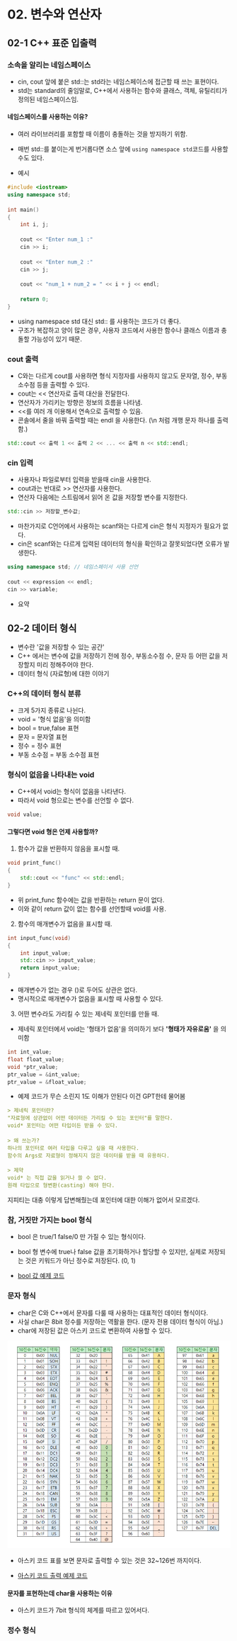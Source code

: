# 02. 변수와 연산자

## 02-1 C++ 표준 입출력

### 소속을 알리는 네임스페이스
- cin, cout 앞에 붙은 std::는 std라는 네임스페이스에 접근할 때 쓰는 표현이다. 
- std는 standard의 줄임말로, C++에서 사용하는 함수와 클래스, 객체, 유틸리티가 정의된 네임스페이스임.

#### 네임스페이스를 사용하는 이유?
- 여러 라이브러리를 포함할 때 이름이 충돌하는 것을 방지하기 위함. 
- 매번 std::를 붙이는게 번거롭다면 소스 앞에 ```using namespace std```코드를 사용할 수도 있다. 

- 예시
```cpp
#include <iostream>
using namespace std;

int main()
{
    int i, j;

    cout << "Enter num_1 :"
    cin >> i;

    cout << "Enter num_2 :"
    cin >> j;

    cout << "num_1 + num_2 = " << i + j << endl;

    return 0;
}
```

- using namespace std 대신 std:: 를 사용하는 코드가 더 좋다. 
- 구조가 복잡하고 양이 많은 경우, 사용자 코드에서 사용한 함수나 클래스 이름과 충돌할 가능성이 있기 때문. 

### cout 출력

- C와는 다르게 cout를 사용하면 형식 지정자를 사용하지 않고도 문자열, 정수, 부동 소수점 등을 출력할 수 있다.
- cout는 << 연산자로 출력 대산을 전달한다.
- 연산자가 가리키는 방향은 정보의 흐름을 나타냄.
- <<를 여러 개 이용해서 연속으로 출력할 수 있음. 
- 콘솔에서 줄을 바꿔 출력할 때는 endl 을 사용한다. (\n 처럼 개행 문자 하나를 출력함.)

```cpp
std::cout << 출력 1 << 출력 2 << ... << 출력 n << std::endl;
```

### cin 입력 
- 사용자나 파일로부터 입력을 받을때 cin을 사용한다. 
- cout과는 반대로 >> 연산자를 사용한다. 
- 연산자 다음에는 스트림에서 읽어 온 값을 저장할 변수를 지정한다. 

```cpp
std::cin >> 저장할_변수값;
```

- 마찬가지로 C언어에서 사용하는 scanf와는 다르게 cin은 형식 지정자가 필요가 없다. 
- cin은 scanf와는 다르게 입력된 데이터의 형식을 확인하고 잘못되었다면 오류가 발생한다. 

```cpp
using namespace std; // 네임스페이서 사용 선언

cout << expression << endl;
cin >> variable; 
```
- 요약

## 02-2 데이터 형식

- 변수란 '값을 저장할 수 있는 공간'
- C++ 에서는 변수에 값을 저장하기 전에 정수, 부동소수점 수, 문자 등 어떤 값을 저장할지 미리 정해주어야 한다.
- 데이터 형식 (자료형)에 대한 이야기 

### C++의 데이터 형식 분류 
- 크게 5가지 종류로 나뉜다. 
- void = '형식 없음'을 의미함
- bool = true,false 표현
- 문자 = 문자열 표현
- 정수 = 정수 표현
- 부동 소수점 = 부동 소수점 표현

### 형식이 없음을 나타내는 void
- C++에서 void는 형식이 없음을 나타낸다. 
- 따라서 void 형으로는 변수를 선언할 수 없다. 
```cpp
void value;
```

#### 그렇다면 void 형은 언제 사용할까?
1. 함수가 값을 반환하지 않음을 표시할 때. 

```cpp
void print_func()
{
    std::cout << "func" << std::endl;
}
```

- 위 print_func 함수에는 값을 반환하는 return 문이 없다. 
- 이와 같이 return 값이 없는 함수를 선언할때 void를 사용.

2. 함수의 매개변수가 없음을 표시할 때. 

```cpp
int input_func(void)
{
    int input_value;
    std::cin >> input_value;
    return input_value;
}
```

- 매개변수가 없는 경우 ()로 두어도 상관은 없다. 
- 명시적으로 매개변수가 없음을 표시할 때 사용할 수 있다. 

3. 어떤 변수라도 가리킬 수 있는 제네릭 포인터를 만들 때.

- 제네릭 포인터에서 void는 '형태가 없음'을 의미하기 보다 **'형태가 자유로움'** 을 의미함

```cpp
int int_value;
float float_value;
void *ptr_value;
ptr_value = &int_value;
ptr_value = &float_value;
```

- 예제 코드가 무슨 소린지 1도 이해가 안된다 이건 GPT한테 물어봄

```md
> 제네릭 포인터란?
"자료형에 상관없이 어떤 데이터든 가리킬 수 있는 포인터"를 말한다.
void* 포인터는 어떤 타입이든 받을 수 있다.

> 왜 쓰는가?
하나의 포인터로 여러 타입을 다루고 싶을 때 사용한다. 
함수의 Args로 자료형이 정해지지 않은 데이터를 받을 때 유용하다. 

> 제약
void* 는 직접 값을 읽거나 쓸 수 없다.
원래 타입으로 형변환(casting) 해야 한다.
```

지피티는 대충 이렇게 답변해줬는데 포인터에 대한 이해가 없어서 모르겠다.

### 참, 거짓만 가지는 bool 형식

- bool 은 true/1 false/0 만 가질 수 있는 형식이다.
- bool 형 변수에 true나 false 값을 초기화하거나 할당할 수 있지만, 실제로 저장되는 것은 키워드가 아닌 정수로 저장된다. (0, 1)

- [bool 값 예제 코드](../ch02/bool/bool.cpp)

### 문자 형식

- char은 C와 C++에서 문자를 다룰 때 사용하는 대표적인 데이터 형식이다.
- 사실 char은 8bit 정수를 저장하는 역활을 한다. (문자 전용 데이터 형식이 아님.)
- char에 저장된 값은 아스키 코드로 변환하여 사용할 수 있다. 

![아스키코드표](../imgs/ASCII.png)

- 아스키 코드 표를 보면 문자로 출력할 수 있는 것은 32~126번 까지이다.

- [아스키 코드 출력 예제 코드](../ch02/print_ASCII/print_ASCII.cpp)

#### 문자를 표현하는데 char을 사용하는 이유
- 아스키 코드가 7bit 형식의 체계를 따르고 있어서다. 

### 정수 형식